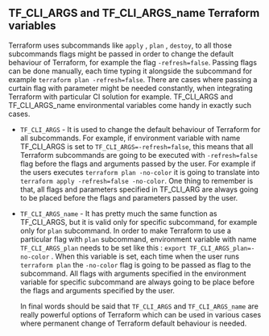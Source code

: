 ## TF_CLI_ARGS and TF_CLI_ARGS_name Terraform variables


  Terraform uses subcommands like `apply` , `plan` , `destoy`, to all those subcommands flags might be passed in order to change the default behaviour of Terraform, for example the flag `-refresh=false`. Passing flags can be done manually, each time typing it alongside the subcommand for example `terraform plan -refresh=false`. There are cases where passing a curtain flag with parameter might be needed constantly, when integrating Terraform with particular CI solution for example. TF_CLI_ARGS and TF_CLI_ARGS_name environmental variables come handy in exactly such cases.

- `TF_CLI_ARGS`  - It is used to change the default behaviour of Terraform for all subcommands. For example, if environment variable with name  TF_CLI_ARGS is set to `TF_CLI_ARGS=-refresh=false`, this means that all Terraform subcommands are going to be executed with `-refresh=false` flag before the flags and arguments passed by the user. For example if the users executes `terraform plan -no-color` it is going to translate into `terraform apply -refresh=false -no-color`. One thing to remember is that, all flags and parameters specified in TF_CLI_ARG are always going to be placed before the flags and parameters passed by the user.
- `TF_CLI_ARGS_name` - It has pretty much the same function as TF_CLI_ARGS, but it is valid only for specific subcommand, for example only for `plan` subcommand. In order to make Terraform to use a particular flag with `plan` subcommand, environment variable with name `TF_CLI_ARGS_plan` needs to be set like this : `export TF_CLI_ARGS_plan=-no-color` . When this variable is set, each time when the user runs `terraform plan` the `-no-color` flag is going to be passed as flag to the subcommand. All flags with arguments specified in the environment variable for specific subcommand are always going to be place before the flags and arguments specified by the user.

  In final words should be said that `TF_CLI_ARGS` and `TF_CLI_ARGS_name` are really powerful options of Terraform which can be used in various cases  where permanent change of Terraform default behaviour is needed.

